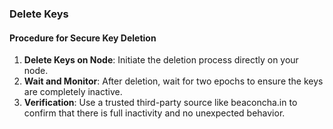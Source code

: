 ### Delete Keys

#### Procedure for Secure Key Deletion

1. **Delete Keys on Node**: Initiate the deletion process directly on your node.
2. **Wait and Monitor**: After deletion, wait for two epochs to ensure the keys are completely inactive.
3. **Verification**: Use a trusted third-party source like beaconcha.in to confirm that there is full inactivity and no unexpected behavior.

